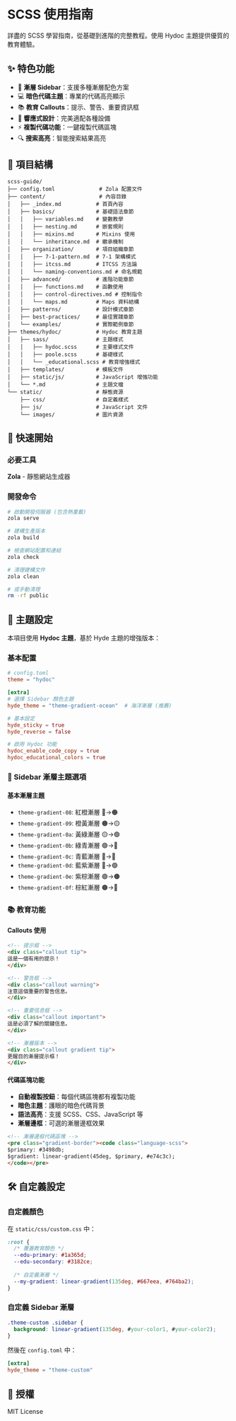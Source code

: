 # SCSS 使用指南

詳盡的 SCSS 學習指南，從基礎到進階的完整教程。使用 Hydoc 主題提供優質的教育體驗。

## ✨ 特色功能

- 🎨 **漸層 Sidebar**：支援多種漸層配色方案
- 💻 **暗色代碼主題**：專業的代碼高亮顯示
- 📚 **教育 Callouts**：提示、警告、重要資訊框
- 📱 **響應式設計**：完美適配各種設備
- ⚡ **複製代碼功能**：一鍵複製代碼區塊
- 🔍 **搜索高亮**：智能搜索結果高亮

## 📁 項目結構

```
scss-guide/
├── config.toml              # Zola 配置文件
├── content/                 # 內容目錄
│   ├── _index.md           # 首頁內容
│   ├── basics/             # 基礎語法章節
│   │   ├── variables.md    # 變數教學
│   │   ├── nesting.md      # 嵌套規則
│   │   ├── mixins.md       # Mixins 使用
│   │   └── inheritance.md  # 繼承機制
│   ├── organization/       # 項目組織章節
│   │   ├── 7-1-pattern.md  # 7-1 架構模式
│   │   ├── itcss.md        # ITCSS 方法論
│   │   └── naming-conventions.md # 命名規範
│   ├── advanced/           # 進階功能章節
│   │   ├── functions.md    # 函數使用
│   │   ├── control-directives.md # 控制指令
│   │   └── maps.md         # Maps 資料結構
│   ├── patterns/           # 設計模式章節
│   ├── best-practices/     # 最佳實踐章節
│   └── examples/           # 實際範例章節
├── themes/hydoc/           # Hydoc 教育主題
│   ├── sass/               # 主題樣式
│   │   ├── hydoc.scss      # 主要樣式文件
│   │   ├── poole.scss      # 基礎樣式
│   │   └── _educational.scss # 教育增強樣式
│   ├── templates/          # 模板文件
│   ├── static/js/          # JavaScript 增強功能
│   └── *.md                # 主題文檔
└── static/                 # 靜態資源
    ├── css/                # 自定義樣式
    ├── js/                 # JavaScript 文件
    └── images/             # 圖片資源
```

## 🚀 快速開始

### 必要工具

**Zola** - 靜態網站生成器

### 開發命令

```bash
# 啟動開發伺服器 (包含熱重載)
zola serve

# 建構生產版本
zola build

# 檢查網站配置和連結
zola check

# 清理建構文件
zola clean

# 或手動清理
rm -rf public
```

## 🎨 主題設定

本項目使用 **Hydoc 主題**，基於 Hyde 主題的增強版本：

### 基本配置

```toml
# config.toml
theme = "hydoc"

[extra]
# 選擇 Sidebar 顏色主題
hyde_theme = "theme-gradient-ocean"  # 海洋漸層 (推薦)

# 基本設定
hyde_sticky = true
hyde_reverse = false

# 啟用 Hydoc 功能
hydoc_enable_code_copy = true
hydoc_educational_colors = true
```

### 🌈 Sidebar 漸層主題選項

#### 基本漸層主題
- `theme-gradient-08`: 紅橙漸層 🔴→🟠
- `theme-gradient-09`: 橙黃漸層 🟠→🟡
- `theme-gradient-0a`: 黃綠漸層 🟡→🟢
- `theme-gradient-0b`: 綠青漸層 🟢→🔵
- `theme-gradient-0c`: 青藍漸層 🔵→🔵
- `theme-gradient-0d`: 藍紫漸層 🔵→🟣
- `theme-gradient-0e`: 紫棕漸層 🟣→🟤
- `theme-gradient-0f`: 棕紅漸層 🟤→🔴

### 📚 教育功能

#### Callouts 使用

```html
<!-- 提示框 -->
<div class="callout tip">
這是一個有用的提示！
</div>

<!-- 警告框 -->
<div class="callout warning">
注意這個重要的警告信息。
</div>

<!-- 重要信息框 -->
<div class="callout important">
這是必須了解的關鍵信息。
</div>

<!-- 漸層版本 -->
<div class="callout gradient tip">
更醒目的漸層提示框！
</div>
```

#### 代碼區塊功能

- **自動複製按鈕**：每個代碼區塊都有複製功能
- **暗色主題**：護眼的暗色代碼背景
- **語法高亮**：支援 SCSS、CSS、JavaScript 等
- **漸層邊框**：可選的漸層邊框效果

```html
<!-- 漸層邊框代碼區塊 -->
<pre class="gradient-border"><code class="language-scss">
$primary: #3498db;
$gradient: linear-gradient(45deg, $primary, #e74c3c);
</code></pre>
```


## 🛠️ 自定義設定

### 自定義顏色

在 `static/css/custom.css` 中：

```css
:root {
  /* 覆蓋教育顏色 */
  --edu-primary: #1a365d;
  --edu-secondary: #3182ce;
  
  /* 自定義漸層 */
  --my-gradient: linear-gradient(135deg, #667eea, #764ba2);
}
```

### 自定義 Sidebar 漸層

```css
.theme-custom .sidebar {
  background: linear-gradient(135deg, #your-color1, #your-color2);
}
```

然後在 `config.toml` 中：

```toml
[extra]
hyde_theme = "theme-custom"
```

## 📄 授權

MIT License 
